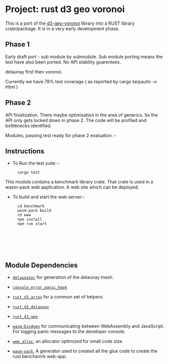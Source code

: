 # Project: rust d3 geo voronoi

This is a port of the [d3-geo-voronoi](https://github.com/Fil/d3-geo-voronoi) library into a RUST library crate/package. It is in a very early development phase.

## Phase 1

Early draft port - sub module by submodule. Sub module porting means the test have also been ported.
No API stability guarentees.

delaunay first then  voronoi.

Currently we have 78% test coverage ( as reported by cargo tarpaulin -o Html )

## Phase 2

API finialization. There maybe optimisation in the area of generics. So the API only gets locked down in phase 2.
 The code will be profiled and bottlenecks identified.

Modules, passing test ready for phase 2 evaluation :-

## Instructions

* To Run the test suite :-

        cargo test

This module contains a benchmark library crate. That crate is used in a wasm-pack web application. A web site which can be deployed.

* To build and start the web server:-

        cd benchmark
        wasm-pack build
        cd www
        npm install
        npm run start

<br/>
<br/>
<br/>
<br/>

## Module Dependencies

* [`delaunator`]("https://github.com/mourner/delaunator-rs.git") for generation of the delaunay mesh.

* [`console_error_panic_hook`](https://github.com/rustwasm/console_error_panic_hook)

* [`rust_d3_array`]("https://github.com/martinfrances107/rust_d3_array.git") for a common set of helpers.

* [`rust_d3_delaunay`]("https://github.com/martinfrances107/rust_d3_delaunay.git")

* [`rust_d3_geo`]("https://github.com/martinfrances107/rust_d3_geo.git")

* [`wasm-bindgen`](https://github.com/rustwasm/wasm-bindgen) for communicating between WebAssembly and JavaScript. For logging panic messages to the developer console.
* [`wee_alloc`](https://github.com/rustwasm/wee_alloc), an allocator optimized
  for small code size.

* [`wasm-pack`](https://github.com/rustwasm/wasm-pack), A generator used to created all the glue code to create the rust benchamrk web-app.
